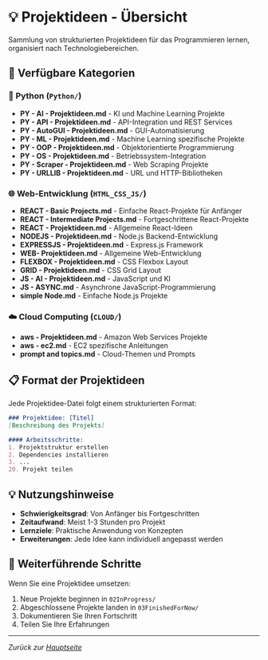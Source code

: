 # 💡 Projektideen - Übersicht

Sammlung von strukturierten Projektideen für das Programmieren lernen, organisiert nach Technologiebereichen.

## 📁 Verfügbare Kategorien

### 🐍 Python (`Python/`)
- **PY - AI - Projektideen.md** - KI und Machine Learning Projekte
- **PY - API - Projektideen.md** - API-Integration und REST Services
- **PY - AutoGUI - Projektideen.md** - GUI-Automatisierung
- **PY - ML - Projektideen.md** - Machine Learning spezifische Projekte
- **PY - OOP - Projektideen.md** - Objektorientierte Programmierung
- **PY - OS - Projektideen.md** - Betriebssystem-Integration
- **PY - Scraper - Projektideen.md** - Web Scraping Projekte
- **PY - URLLIB - Projektideen.md** - URL und HTTP-Bibliotheken

### 🌐 Web-Entwicklung (`HTML_CSS_JS/`)
- **REACT - Basic Projects.md** - Einfache React-Projekte für Anfänger
- **REACT - Intermediate Projects.md** - Fortgeschrittene React-Projekte
- **REACT - Projektideen.md** - Allgemeine React-Ideen
- **NODEJS - Projektideen.md** - Node.js Backend-Entwicklung
- **EXPRESSJS - Projektideen.md** - Express.js Framework
- **WEB- Projektideen.md** - Allgemeine Web-Entwicklung
- **FLEXBOX - Projektideen.md** - CSS Flexbox Layout
- **GRID - Projektideen.md** - CSS Grid Layout
- **JS - AI - Projektideen.md** - JavaScript und KI
- **JS - ASYNC.md** - Asynchrone JavaScript-Programmierung
- **simple Node.md** - Einfache Node.js Projekte

### ☁️ Cloud Computing (`CLOUD/`)
- **aws - Projektideen.md** - Amazon Web Services Projekte
- **aws - ec2.md** - EC2 spezifische Anleitungen
- **prompt and topics.md** - Cloud-Themen und Prompts

## 📋 Format der Projektideen

Jede Projektidee-Datei folgt einem strukturierten Format:

```markdown
### Projektidee: [Titel]
[Beschreibung des Projekts]

#### Arbeitsschritte:
1. Projektstruktur erstellen
2. Dependencies installieren
3. ...
20. Projekt teilen
```

## 💡 Nutzungshinweise

- **Schwierigkeitsgrad**: Von Anfänger bis Fortgeschritten
- **Zeitaufwand**: Meist 1-3 Stunden pro Projekt
- **Lernziele**: Praktische Anwendung von Konzepten
- **Erweiterungen**: Jede Idee kann individuell angepasst werden

## 🔗 Weiterführende Schritte

Wenn Sie eine Projektidee umsetzen:
1. Neue Projekte beginnen in `02InProgress/`
2. Abgeschlossene Projekte landen in `03FinishedForNow/`
3. Dokumentieren Sie Ihren Fortschritt
4. Teilen Sie Ihre Erfahrungen

---
*Zurück zur [Hauptseite](../README.md)*